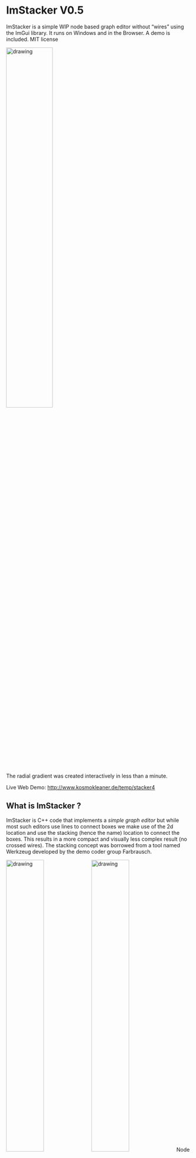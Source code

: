 # ImStacker V0.5

ImStacker is a simple WIP node based graph editor without “wires” using the ImGui library. It runs on Windows and in the Browser. A demo is included. MIT license

<img src="https://user-images.githubusercontent.com/44132/204394141-12e334c1-ea32-47f0-b16b-66021a327fba.png" alt="drawing" width="50%"/>

The radial gradient was created interactively in less than a minute.


Live Web Demo:	http://www.kosmokleaner.de/temp/stacker4 


## What is ImStacker ?

ImStacker is C++ code that implements a *simple graph editor* but while most such editors use lines to connect boxes we make use of the 2d location and use the stacking (hence the name) location to connect the boxes. This results in a more compact and visually less complex result (no crossed wires). The stacking concept was borrowed from a tool named Werkzeug developed by the demo coder group Farbrausch.


<img src="https://user-images.githubusercontent.com/44132/204688890-95950d81-36e0-4aeb-a1ee-ab161d92d0ff.png" alt="drawing" width="45%"/>
<img src="https://user-images.githubusercontent.com/44132/204688896-026b6150-0353-4704-87e3-33b9a14b8564.png" alt="drawing" width="45%"/>
Node graphs using lines can get messy when getting more complex.

*ImStacker* is implemented on top of Dear ImGui which is a very popular UI library for desktop game development. The node data and connectivity is stored internally (stateful), but the UI part is immediate (stateless) making it work well with existing ImGui code. This is where the “Im” part of the name comes from.

![image8](https://user-images.githubusercontent.com/44132/204688968-f34a4af1-9126-452c-892e-01ca050b7ef6.png)
from https://github.com/ocornut/imgui

ImStacker is meant to be usable for a wide range of applications (e.g. shader graph, 2D scripting languages, calculator, post processing graph, …) so it requires integration with code that defines node properties, the connectivity options and how the output is generated. We implemented a demo application for a simple GLSL shader graph editor.

The *ImStacker demo* uses OpenGL and GLFW to be mostly platform independent. The 64Bit Windows OpenGL version can be compiled with Visual Studio. The 32Bit Webassembly version runs in most browsers and can be compiled with Emscripten (C++ to WebAssembly).

![image5](https://user-images.githubusercontent.com/44132/204689029-bb97ced7-5598-40f2-a430-48e4830e9b4b.png)

The code was implemented to demonstrate and refine the idea and is work in progress. It has not reached the maturity of a shipping product. Feel free to take the idea to the next level. ImStacker needs a strong driving application to mature and multiple diverse applications to keep developing a strong common core.

All code so far was written by Martin Mittring and released under the MIT license. That should make integration in other projects easy.


## Examples

You can get the best impression by seeing it live, try the following and experiment with it:


<img src="https://user-images.githubusercontent.com/44132/204689068-47e523d2-d99f-46cb-8ca6-ff3b08c6a3a7.png" alt="drawing" width="50%"/>
Hello World

<img src="https://user-images.githubusercontent.com/44132/204689048-7fb1d0dd-0fdf-4920-ae12-2a38f0f8ebc1.png" alt="drawing" width="50%"/>
A more interesting / animated example



## Goals of ImStacker
* Simple implementation over performance and production quality\
  => For fast code iteration, no localization or polished visuals
* Simple to integrate\
  => abstracted node implementation, C++
* Live web GL demo\
  => To get wider reach within coder community and demo to anyone in minutes

## ImStacker design choices
* **Stacker Panel window** (to create and place nodes)
  * Interactive for fast iteration, compile should be in background thread, not blocking UI
  * 2D visual grid and snapping to reduce urge to polish and simpler snapping
  * Nodes have rounded corners to indicate in / out, arrows to indicate flow (downwards)\
    ![image7](https://user-images.githubusercontent.com/44132/204689158-67e27512-579b-4da9-bd16-3f68df71261a.png)
  * Data flow type between is nodes is cast if possible. This needs more polish / testing.
  * Resize handles
  * Visuals: left and right handles
  * Function: 4 corners to resize element + center to move
  * Right mouse button / Context menu (Cut Copy Paste), Create new node\
    ![image6](https://user-images.githubusercontent.com/44132/204689171-cb5bef59-7fae-4109-a484-6f4a22398a57.png)
  * Multiple node selection (left mouse drag for box, shift for add / remove individuals)
  * Selection to copy / move / edit / delete multiple nodes
  * Red cross to show localized errors
* **Properties window** (to editor node properties)\
  ![image1](https://user-images.githubusercontent.com/44132/204689232-ede902d6-e9bc-4c2c-bd4b-fe08254c3f33.png)
  * Node name as optional documentation (like variable name)
  * Data type
* **Stacker Code window** (mostly needed during development)\
  ![image4](https://user-images.githubusercontent.com/44132/204689251-e406c4e6-962b-4fac-81ad-fd41165ecfec.png)
  * UI for new / load / save
  * Show generated shader code for inspection
  * The generated code is editable to quickly iterate on shader errors without restart.

# Future
* Fix bugs e.g.
  * Overlapping nodes are not selected correctly
  * Some data types are not propagated correctly
* Polish UI
  * Web preview background is not filling the full window
  * StackerCode window resize has no effect on window elements
  * Show data type between nodes
  * Undo / Redo (can use existing serialization)
* Make production usable
  * Key bindings to creates common nodes faster
  * We need variables to reuse data easier
  * We need functions to hide complexity with a simple interface
  * Automated unit and integration tests
  * Need driving application[s]
  * .. for more see todo.txt

## Classes
* **ImStacker:**
  * **class StackerUI**\
    To store the state and connect to the application
  * **class StackerBox**\
    Base class for the node
  * **struct IAppConnection**\
    to connect to the application e.g. compile graph / generate output 
* **ImStacker demo:**
  * **class CppStackerBox** : public StackerBox\
    Node class implementing most functions
  * **class CppStackerBoxConstant** : public CppStackerBox\
    Node class implementing a int / float / float2 / float3 / float4 constant
  * **class CppStackerBoxSwizzle** : public CppStackerBox\
    Node class implementing a swizzle operation (glsl / hlsl operation)
  * **class CppAppConnection** : public StackerUI::IAppConnection\
    to implement compiling glsl code and rendering the output as background

# Files
* **todo.txt**\
  Itemized tasks for future updates
* **winMain.cpp, ImStacker.vcproj**\
  for running on Windows
* **webMain.cpp, makefile**\
  for running in the browser with Emscripten
* **Readme.me**\
  Markup documentation (single image for now, will be generated from this document)

## ImStacker Version History:
* V0.1
  * Cloned Windows ImGui demo project
  * ImStacker state internals, basic UI
  * Added math demo (Basic function)
* V0.3
  * Serialization (Load / Save / Copy & Paste)
  * Added OpenGL shader demo (ShaderToy inspired)
* V0.5
  * Web browser through Emscripten
  * More Shader nodes, polished visuals

## Third Party / External Libraries
* **Dear ImGui** User Interface library, MIT license
* **GLFW** OpenGL OS abstraction, zlib/libpng license
* **RapidJson** Serialization (Load / Save / Copy & Paste), MIT license


## Links
* **Art and technology of the demoscene**\
  https://www.youtube.com/watch?v=GswISjlquoU \
  How to work with “Tooll”, a spiritual successor of Werkzeug












